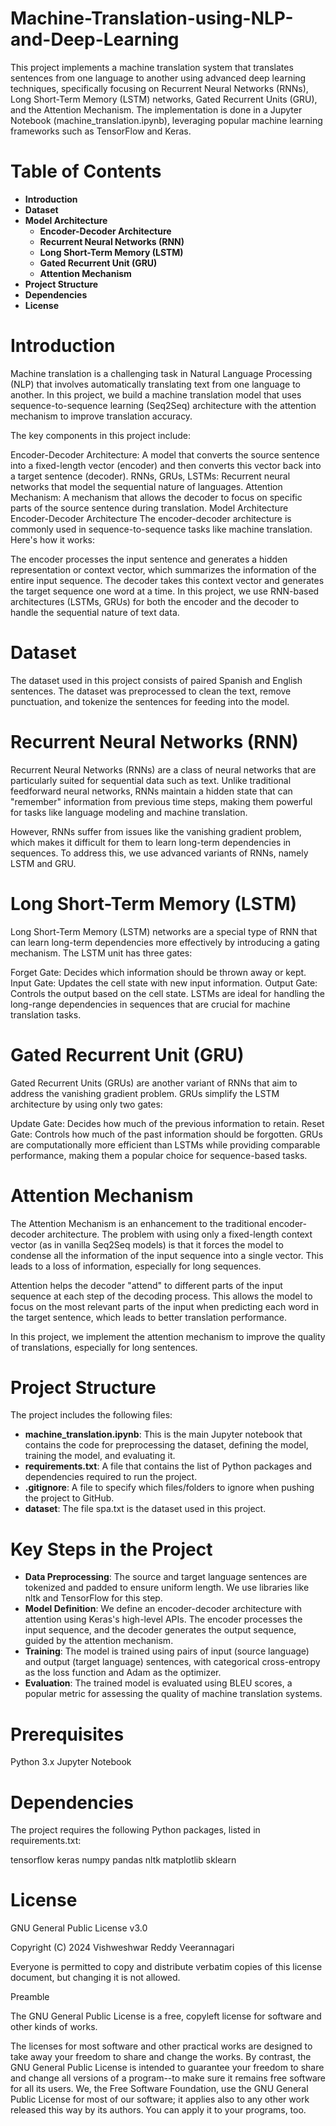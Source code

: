 # Machine-Translation-using-NLP-and-Deep-Learning

This project implements a machine translation system that translates sentences from one language to another using advanced deep learning techniques, specifically focusing on Recurrent Neural Networks (RNNs), Long Short-Term Memory (LSTM) networks, Gated Recurrent Units (GRU), and the Attention Mechanism. The implementation is done in a Jupyter Notebook (machine_translation.ipynb), leveraging popular machine learning frameworks such as TensorFlow and Keras.

# Table of Contents
  - **Introduction**
  - **Dataset**
  - **Model Architecture**
    - **Encoder-Decoder Architecture**
    - **Recurrent Neural Networks (RNN)**
    - **Long Short-Term Memory (LSTM)**
    - **Gated Recurrent Unit (GRU)**
    - **Attention Mechanism**
  - **Project Structure**
  - **Dependencies**
  - **License**

# Introduction
  Machine translation is a challenging task in Natural Language Processing (NLP) that involves automatically translating text from one language to another. In this project, we build a machine translation model that uses sequence-to-sequence learning (Seq2Seq) architecture with the attention mechanism to improve translation accuracy.

  The key components in this project include:

  Encoder-Decoder Architecture: A model that converts the source sentence into a fixed-length vector (encoder) and then converts this vector back into a target sentence (decoder).
  RNNs, GRUs, LSTMs: Recurrent neural networks that model the sequential nature of languages.
  Attention Mechanism: A mechanism that allows the decoder to focus on specific parts of the source sentence during translation.
  Model Architecture
  Encoder-Decoder Architecture
  The encoder-decoder architecture is commonly used in sequence-to-sequence tasks like machine translation. Here's how it works:

  The encoder processes the input sentence and generates a hidden representation or context vector, which summarizes the information of the entire input sequence.
  The decoder takes this context vector and generates the target sequence one word at a time.
  In this project, we use RNN-based architectures (LSTMs, GRUs) for both the encoder and the decoder to handle the sequential nature of text data.

# Dataset
  The dataset used in this project consists of paired Spanish and English sentences. The dataset was preprocessed to clean the text, remove punctuation, and tokenize the sentences for feeding into the model.

# Recurrent Neural Networks (RNN)
  Recurrent Neural Networks (RNNs) are a class of neural networks that are particularly suited for sequential data such as text. Unlike traditional feedforward neural networks, RNNs maintain a hidden state that can "remember" information from previous time steps, making them powerful for tasks like language modeling and machine translation.
  
  However, RNNs suffer from issues like the vanishing gradient problem, which makes it difficult for them to learn long-term dependencies in sequences. To address this, we use advanced variants of RNNs, namely LSTM and GRU.

# Long Short-Term Memory (LSTM)
  Long Short-Term Memory (LSTM) networks are a special type of RNN that can learn long-term dependencies more effectively by introducing a gating mechanism. The LSTM unit has three gates:
  
  Forget Gate: Decides which information should be thrown away or kept.
  Input Gate: Updates the cell state with new input information.
  Output Gate: Controls the output based on the cell state.
  LSTMs are ideal for handling the long-range dependencies in sequences that are crucial for machine translation tasks.

# Gated Recurrent Unit (GRU)
  Gated Recurrent Units (GRUs) are another variant of RNNs that aim to address the vanishing gradient problem. GRUs simplify the LSTM architecture by using only two gates:
  
  Update Gate: Decides how much of the previous information to retain.
  Reset Gate: Controls how much of the past information should be forgotten.
  GRUs are computationally more efficient than LSTMs while providing comparable performance, making them a popular choice for sequence-based tasks.

# Attention Mechanism
  The Attention Mechanism is an enhancement to the traditional encoder-decoder architecture. The problem with using only a fixed-length context vector (as in vanilla Seq2Seq models) is that it forces the model to condense all the information of the input sequence into a single vector. This leads to a loss of information, especially for long sequences.
  
  Attention helps the decoder "attend" to different parts of the input sequence at each step of the decoding process. This allows the model to focus on the most relevant parts of the input when predicting each word in the target sentence, which leads to better translation performance.
  
  In this project, we implement the attention mechanism to improve the quality of translations, especially for long sentences.

# Project Structure
  The project includes the following files:
  
 - **machine_translation.ipynb**: This is the main Jupyter notebook that contains the code for preprocessing the dataset, defining the model, training the model, and evaluating it.
  - **requirements.txt**: A file that contains the list of Python packages and dependencies required to run the project.
  - **.gitignore**: A file to specify which files/folders to ignore when pushing the project to GitHub.
  - **dataset**: The file spa.txt is the dataset used in this project.

# Key Steps in the Project
  - **Data Preprocessing**: The source and target language sentences are tokenized and padded to ensure uniform length. We use libraries like nltk and TensorFlow for this step.
  - **Model Definition**: We define an encoder-decoder architecture with attention using Keras's high-level APIs. The encoder processes the input sequence, and the decoder generates the output sequence, guided by the attention mechanism.
  - **Training**: The model is trained using pairs of input (source language) and output (target language) sentences, with categorical cross-entropy as the loss function and Adam as the optimizer.
  - **Evaluation**: The trained model is evaluated using BLEU scores, a popular metric for assessing the quality of machine translation systems.
  
# Prerequisites
  Python 3.x
  Jupyter Notebook

# Dependencies
  The project requires the following Python packages, listed in requirements.txt:
  
  tensorflow
  keras
  numpy
  pandas
  nltk
  matplotlib
  sklearn

# License
  GNU General Public License v3.0
  
  Copyright (C) 2024 Vishweshwar Reddy Veerannagari
  
  Everyone is permitted to copy and distribute verbatim copies
  of this license document, but changing it is not allowed.
  
  Preamble
  
  The GNU General Public License is a free, copyleft license for software and other kinds of works.
  
  The licenses for most software and other practical works are designed to take away your freedom to share and change the works. By contrast, the GNU General Public License is intended to guarantee your freedom to share and change all versions of a program--to make sure it remains free software for all its users. We, the Free Software Foundation, use the GNU General Public License for most of our software; it applies also to any other work released this way by its authors. You can apply it to your programs, too.
